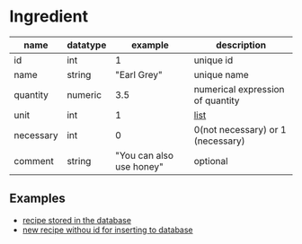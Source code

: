 # Ingredient

| name      | datatype | example                  | description                                       |
| --------- | -------- | ------------------------ | ------------------------------------------------- |
| id        | int      | 1                        | unique id                                         |
| name      | string   | "Earl Grey"              | unique name                                       |
| quantity  | numeric  | 3.5                      | numerical expression of quantity                  |
| unit      | int      | 1                        | [list](../database/smartcook_data_structure.json) |
| necessary | int      | 0                        | 0(not necessary) or 1 (necessary)                 |
| comment   | string   | "You can also use honey" | optional                                          |

## Examples

- [recipe stored in the database](../database/smartcook_recipe.json)
- [new recipe withou id for inserting to database](../database/smartcook_recipe_new.json)
